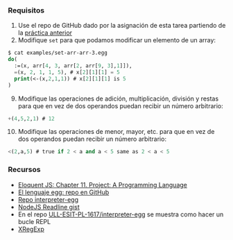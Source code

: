 
### Requisitos

1. Use el repo de GitHub dado por la asignación de esta tarea partiendo de la [práctica anterior](https://crguezl.github.io/ull-esit-1617/_book/practicas/practica-egg-2.html)
2. Modifique `set` para que podamos modificar un elemento de un array:
  ```lisp
  $ cat examples/set-arr-arr-3.egg 
  do(
    :=(x, arr[4, 3, arr[2, arr[9, 3],1]]),
    =(x, 2, 1, 1, 5), # x[2][1][1] = 5
    print(<-(x,2,1,1)) # x[2][1][1] is 5
  )
  ```
9. Modifique las operaciones de adición, multiplicación, división y restas para que en vez de dos operandos puedan recibir un número  arbitrario:
  ```lisp
  +(4,5,2,1) # 12
  ```
10.  Modifique las operaciones de menor, mayor, etc. para que en vez de dos operandos puedan recibir un número  arbitrario:
  ```lisp
  <(2,a,5) # true if 2 < a and a < 5 same as 2 < a < 5
  ```

### Recursos

* [Eloquent JS: Chapter 11. Project: A Programming Language](http://eloquentjavascript.net/11_language.html)
* [El lenguaje egg: repo en GitHub](https://github.com/ULL-ESIT-PL-1617/egg)
* [Repo interpreter-egg](https://github.com/ULL-ESIT-PL-1617/interpreter-egg)
* [NodeJS Readline gist](https://gist.github.com/crguezl/430642e29a2b9293317320d0d1759387)
* En el repo [ULL-ESIT-PL-1617/interpreter-egg](https://github.com/ULL-ESIT-PL-1617/interpreter-egg) se muestra como hacer un bucle REPL
* [XRegExp](http://xregexp.com/)


